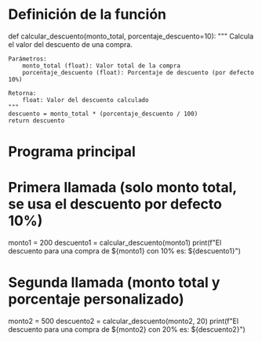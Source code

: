 # Definición de la función
def calcular_descuento(monto_total, porcentaje_descuento=10):
    """
    Calcula el valor del descuento de una compra.
    
    Parámetros:
        monto_total (float): Valor total de la compra
        porcentaje_descuento (float): Porcentaje de descuento (por defecto 10%)
    
    Retorna:
        float: Valor del descuento calculado
    """
    descuento = monto_total * (porcentaje_descuento / 100)
    return descuento


# Programa principal
# Primera llamada (solo monto total, se usa el descuento por defecto 10%)
monto1 = 200
descuento1 = calcular_descuento(monto1)
print(f"El descuento para una compra de ${monto1} con 10% es: ${descuento1}")

# Segunda llamada (monto total y porcentaje personalizado)
monto2 = 500
descuento2 = calcular_descuento(monto2, 20)
print(f"El descuento para una compra de ${monto2} con 20% es: ${descuento2}")
